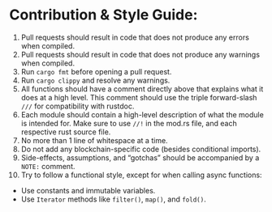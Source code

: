 # Contribution & Style Guide:

1. Pull requests should result in code that does not produce any errors when compiled.
2. Pull requests should result in code that does not produce any warnings when compiled.
3. Run `cargo fmt` before opening a pull request.
4. Run `cargo clippy` and resolve any warnings.
5. All functions should have a comment directly above that explains what it does at a high level. This comment should use the triple forward-slash `///` for compatibility with rustdoc.
6. Each module should contain a high-level description of what the module is intended for. Make sure to use `//!` in the mod.rs file, and each respective rust source file.
7. No more than 1 line of whitespace at a time. 
8. Do not add any blockchain-specific code (besides conditional imports).
9. Side-effects, assumptions, and “gotchas” should be accompanied by a `NOTE:` comment. 
10. Try to follow a functional style, except for when calling async functions:
- Use constants and immutable variables.
- Use `Iterator` methods like `filter()`, `map()`, and `fold()`.
